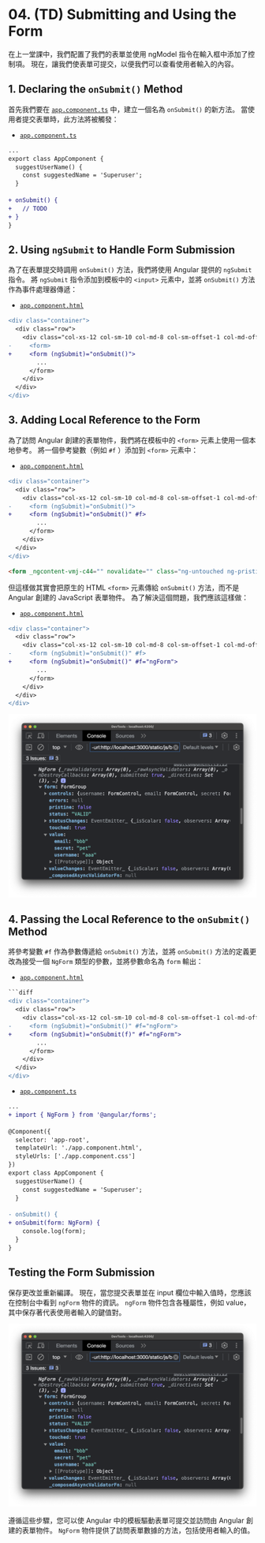 # 04. (TD) Submitting and Using the Form

在上一堂課中，我們配置了我們的表單並使用 ngModel 指令在輸入框中添加了控制項。 現在，讓我們使表單可提交，以便我們可以查看使用者輸入的內容。

## 1. Declaring the `onSubmit()` Method

首先我們要在 [`app.component.ts`](../../forms-td-app/src/app/app.component.ts) 中，建立一個名為 `onSubmit()` 的新方法。 當使用者提交表單時，此方法將被觸發：

- [`app.component.ts`](../../forms-td-app/src/app/app.component.ts)

```diff
...
export class AppComponent {
  suggestUserName() {
    const suggestedName = 'Superuser';
  }

+ onSubmit() {
+   // TODO
+ }
}
```

## 2. Using `ngSubmit` to Handle Form Submission

為了在表單提交時調用 `onSubmit()` 方法，我們將使用 Angular 提供的 `ngSubmit` 指令。 將 `ngSubmit` 指令添加到模板中的 `<input>` 元素中，並將 `onSubmit()` 方法作為事件處理器傳遞：

- [`app.component.html`](../../forms-td-app/src/app/app.component.html)

```diff
<div class="container">
  <div class="row">
    <div class="col-xs-12 col-sm-10 col-md-8 col-sm-offset-1 col-md-offset-2">
-     <form>
+     <form (ngSubmit)="onSubmit()">
        ...
      </form>
    </div>
  </div>
</div>
```

## 3. Adding Local Reference to the Form

為了訪問 Angular 創建的表單物件，我們將在模板中的 `<form>` 元素上使用一個本地參考。 將一個參考變數（例如 `#f` ）添加到 `<form>` 元素中：

- [`app.component.html`](../../forms-td-app/src/app/app.component.html)

```diff
<div class="container">
  <div class="row">
    <div class="col-xs-12 col-sm-10 col-md-8 col-sm-offset-1 col-md-offset-2">
-     <form (ngSubmit)="onSubmit()">
+     <form (ngSubmit)="onSubmit()" #f>
        ...
      </form>
    </div>
  </div>
</div>
```

```html
<form _ngcontent-vmj-c44="" novalidate="" class="ng-untouched ng-pristine ng-valid ng-submitted">...</form>
```

但這樣做其實會把原生的 HTML `<form>` 元素傳給 `onSubmit()` 方法，而不是 Angular 創建的 JavaScript 表單物件。 為了解決這個問題，我們應該這樣做：

- [`app.component.html`](../../forms-td-app/src/app/app.component.html)

```diff
<div class="container">
  <div class="row">
    <div class="col-xs-12 col-sm-10 col-md-8 col-sm-offset-1 col-md-offset-2">
-     <form (ngSubmit)="onSubmit()" #f>
+     <form (ngSubmit)="onSubmit()" #f="ngForm">
        ...
      </form>
    </div>
  </div>
</div>
```

![04-1](./images/04-1.png)

## 4. Passing the Local Reference to the `onSubmit()` Method

將參考變數 `#f` 作為參數傳遞給 `onSubmit()` 方法，並將 `onSubmit()` 方法的定義更改為接受一個 `NgForm` 類型的參數，並將參數命名為 `form` 輸出：

- [`app.component.html`](../../forms-td-app/src/app/app.component.html)

```diff
```diff
<div class="container">
  <div class="row">
    <div class="col-xs-12 col-sm-10 col-md-8 col-sm-offset-1 col-md-offset-2">
-     <form (ngSubmit)="onSubmit()" #f="ngForm">
+     <form (ngSubmit)="onSubmit(f)" #f="ngForm">
        ...
      </form>
    </div>
  </div>
</div>
```

- [`app.component.ts`](../../forms-td-app/src/app/app.component.ts)

```diff
...
+ import { NgForm } from '@angular/forms';

@Component({
  selector: 'app-root',
  templateUrl: './app.component.html',
  styleUrls: ['./app.component.css']
})
export class AppComponent {
  suggestUserName() {
    const suggestedName = 'Superuser';
  }

- onSubmit() {
+ onSubmit(form: NgForm) {
    console.log(form);
  }
}
```

## Testing the Form Submission

保存更改並重新編譯。 現在，當您提交表單並在 input 欄位中輸入值時，您應該在控制台中看到 `ngForm` 物件的資訊。 `ngForm` 物件包含各種屬性，例如 value，其中保存著代表使用者輸入的鍵值對。

![04-1](./images/04-1.png)

遵循這些步驟，您可以使 Angular 中的模板驅動表單可提交並訪問由 Angular 創建的表單物件。 `NgForm` 物件提供了訪問表單數據的方法，包括使用者輸入的值。